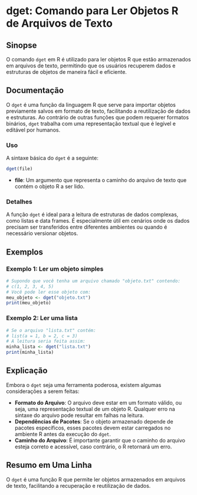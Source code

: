 <!--
Meta Description: # dget: Comando para Ler Objetos R de Arquivos de Texto ## Sinopse O comando `dget` em R é utilizado para ler objetos R que estão armazenados em arqui...
Meta Keywords: dget, que, arquivo, uma, objeto
-->

# dget: Comando para Ler Objetos R de Arquivos de Texto

## Sinopse
O comando `dget` em R é utilizado para ler objetos R que estão armazenados em arquivos de texto, permitindo que os usuários recuperem dados e estruturas de objetos de maneira fácil e eficiente.

## Documentação
O `dget` é uma função da linguagem R que serve para importar objetos previamente salvos em formato de texto, facilitando a reutilização de dados e estruturas. Ao contrário de outras funções que podem requerer formatos binários, `dget` trabalha com uma representação textual que é legível e editável por humanos.

### Uso
A sintaxe básica do `dget` é a seguinte:
```R
dget(file)
```

- **file**: Um argumento que representa o caminho do arquivo de texto que contém o objeto R a ser lido.

### Detalhes
A função `dget` é ideal para a leitura de estruturas de dados complexas, como listas e data frames. É especialmente útil em cenários onde os dados precisam ser transferidos entre diferentes ambientes ou quando é necessário versionar objetos.

## Exemplos
### Exemplo 1: Ler um objeto simples
```R
# Supondo que você tenha um arquivo chamado "objeto.txt" contendo:
# c(1, 2, 3, 4, 5)
# Você pode ler esse objeto com:
meu_objeto <- dget("objeto.txt")
print(meu_objeto)
```

### Exemplo 2: Ler uma lista
```R
# Se o arquivo "lista.txt" contém:
# list(a = 1, b = 2, c = 3)
# A leitura seria feita assim:
minha_lista <- dget("lista.txt")
print(minha_lista)
```

## Explicação
Embora o `dget` seja uma ferramenta poderosa, existem algumas considerações a serem feitas:
- **Formato do Arquivo**: O arquivo deve estar em um formato válido, ou seja, uma representação textual de um objeto R. Qualquer erro na sintaxe do arquivo pode resultar em falhas na leitura.
- **Dependências de Pacotes**: Se o objeto armazenado depende de pacotes específicos, esses pacotes devem estar carregados no ambiente R antes da execução do `dget`.
- **Caminho do Arquivo**: É importante garantir que o caminho do arquivo esteja correto e acessível, caso contrário, o R retornará um erro.

## Resumo em Uma Linha
O `dget` é uma função R que permite ler objetos armazenados em arquivos de texto, facilitando a recuperação e reutilização de dados.